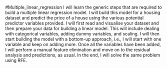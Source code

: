#Multiple_linear_regression
I will learn the generic steps that are required to build a multiple linear regression model. I will build this model for a housing dataset and predict the price of a house using the various potential predictor variables provided. I will first read and visualise your dataset and then prepare your data for building a linear model. This will include dealing with categorical variables, adding dummy variables, and scaling. I will then start building the model with a bottom-up approach, i.e., I will start with one variable and keep on adding more. Once all the variables have been added, I will perform a manual feature elimination and move on to the residual analysis and predictions, as usual. In the end, I will solve the same problem using RFE.